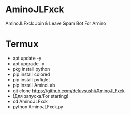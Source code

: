 # AminoJLFxck
AminoJLFxck Join &amp; Leave Spam Bot For Amino


# Termux
- apt update -y
- apt upgrade -y
- pkg install python
- pip install colored
- pip install pyfiglet
- pip install AminoLab
- git clone https://github.com/deluvsushi/AminoJLFxck
- !Для запуска/For starting!
- cd AminoJLFxck
- python AminoJLFxck.py
